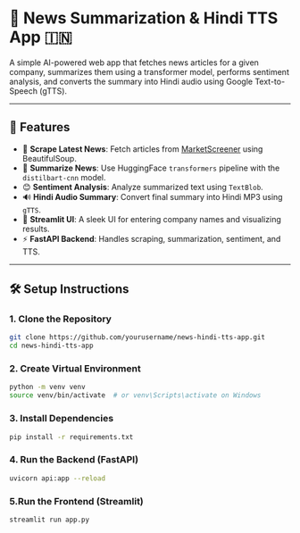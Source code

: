 # 📰 News Summarization & Hindi TTS App 🇮🇳

A simple AI-powered web app that fetches news articles for a given company, summarizes them using a transformer model, performs sentiment analysis, and converts the summary into Hindi audio using Google Text-to-Speech (gTTS).

---

## 🚀 Features

- 🔎 **Scrape Latest News**: Fetch articles from [MarketScreener](https://www.marketscreener.com/) using BeautifulSoup.
- 📝 **Summarize News**: Use HuggingFace `transformers` pipeline with the `distilbart-cnn` model.
- 😊 **Sentiment Analysis**: Analyze summarized text using `TextBlob`.
- 🔊 **Hindi Audio Summary**: Convert final summary into Hindi MP3 using `gTTS`.
- 🧾 **Streamlit UI**: A sleek UI for entering company names and visualizing results.
- ⚡ **FastAPI Backend**: Handles scraping, summarization, sentiment, and TTS.

---

## 🛠️ Setup Instructions

### 1. Clone the Repository

```bash
git clone https://github.com/yourusername/news-hindi-tts-app.git
cd news-hindi-tts-app
```

### 2. Create Virtual Environment

```bash
python -m venv venv
source venv/bin/activate  # or venv\Scripts\activate on Windows
```

### 3. Install Dependencies

```bash
pip install -r requirements.txt
```

### 4. Run the Backend (FastAPI)

```bash
uvicorn api:app --reload
```

### 5.Run the Frontend (Streamlit)

```bash
streamlit run app.py
```
